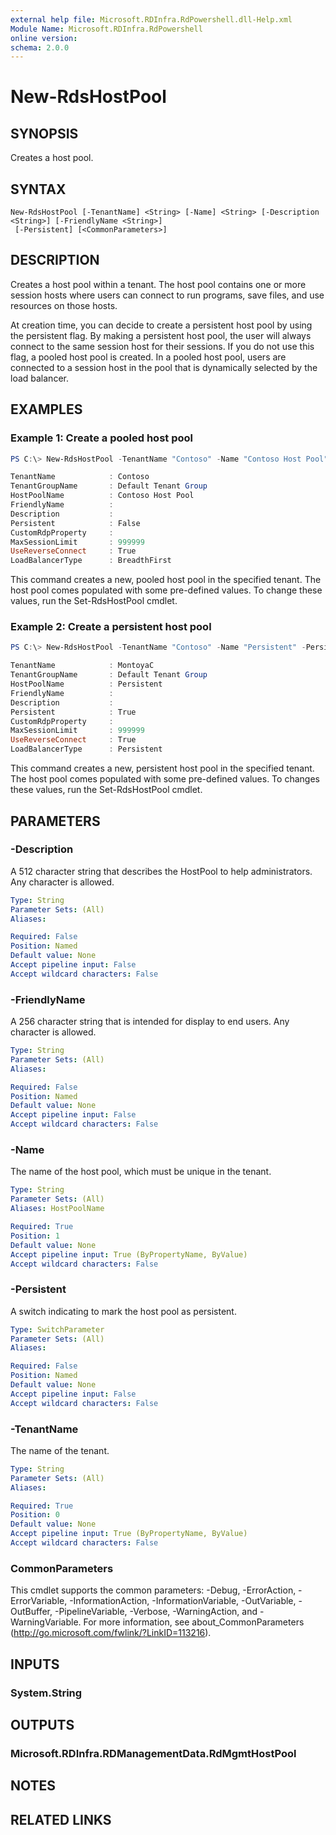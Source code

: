 ```yaml
---
external help file: Microsoft.RDInfra.RdPowershell.dll-Help.xml
Module Name: Microsoft.RDInfra.RdPowershell
online version:
schema: 2.0.0
---
```


# New-RdsHostPool

## SYNOPSIS
Creates a host pool. 

## SYNTAX

```
New-RdsHostPool [-TenantName] <String> [-Name] <String> [-Description <String>] [-FriendlyName <String>]
 [-Persistent] [<CommonParameters>]
```

## DESCRIPTION
Creates a host pool within a tenant. The host pool contains one or more session hosts where users can connect to run programs, save files, and use resources on those hosts.

At creation time, you can decide to create a persistent host pool by using the persistent flag. By making a persistent host pool, the user will always connect to the same session host for their sessions. If you do not use this flag, a pooled host pool is created. In a pooled host pool, users are connected to a session host in the pool that is dynamically selected by the load balancer.

## EXAMPLES

### Example 1: Create a pooled host pool
```powershell
PS C:\> New-RdsHostPool -TenantName "Contoso" -Name "Contoso Host Pool"

TenantName            : Contoso
TenantGroupName       : Default Tenant Group
HostPoolName          : Contoso Host Pool
FriendlyName          :
Description           :
Persistent            : False
CustomRdpProperty     :
MaxSessionLimit       : 999999
UseReverseConnect     : True
LoadBalancerType      : BreadthFirst
```
This command creates a new, pooled host pool in the specified tenant. The host pool comes populated with some pre-defined values. To change these values, run the Set-RdsHostPool cmdlet.

### Example 2: Create a persistent host pool
```powershell
PS C:\> New-RdsHostPool -TenantName "Contoso" -Name "Persistent" -Persistent

TenantName            : MontoyaC
TenantGroupName       : Default Tenant Group
HostPoolName          : Persistent
FriendlyName          :
Description           :
Persistent            : True
CustomRdpProperty     :
MaxSessionLimit       : 999999
UseReverseConnect     : True
LoadBalancerType      : Persistent
```
This command creates a new, persistent host pool in the specified tenant. The host pool comes populated with some pre-defined values. To changes these values, run the Set-RdsHostPool cmdlet.

## PARAMETERS

### -Description
A 512 character string that describes the HostPool to help administrators. Any character is allowed. 

```yaml
Type: String
Parameter Sets: (All)
Aliases:

Required: False
Position: Named
Default value: None
Accept pipeline input: False
Accept wildcard characters: False
```

### -FriendlyName
A 256 character string that is intended for display to end users. Any character is allowed. 

```yaml
Type: String
Parameter Sets: (All)
Aliases:

Required: False
Position: Named
Default value: None
Accept pipeline input: False
Accept wildcard characters: False
```

### -Name
The name of the host pool, which must be unique in the tenant.

```yaml
Type: String
Parameter Sets: (All)
Aliases: HostPoolName

Required: True
Position: 1
Default value: None
Accept pipeline input: True (ByPropertyName, ByValue)
Accept wildcard characters: False
```

### -Persistent
A switch indicating to mark the host pool as persistent.

```yaml
Type: SwitchParameter
Parameter Sets: (All)
Aliases:

Required: False
Position: Named
Default value: None
Accept pipeline input: False
Accept wildcard characters: False
```

### -TenantName
The name of the tenant.

```yaml
Type: String
Parameter Sets: (All)
Aliases:

Required: True
Position: 0
Default value: None
Accept pipeline input: True (ByPropertyName, ByValue)
Accept wildcard characters: False
```

### CommonParameters
This cmdlet supports the common parameters: -Debug, -ErrorAction, -ErrorVariable, -InformationAction, -InformationVariable, -OutVariable, -OutBuffer, -PipelineVariable, -Verbose, -WarningAction, and -WarningVariable. For more information, see about_CommonParameters (http://go.microsoft.com/fwlink/?LinkID=113216).

## INPUTS

### System.String

## OUTPUTS

### Microsoft.RDInfra.RDManagementData.RdMgmtHostPool

## NOTES

## RELATED LINKS
